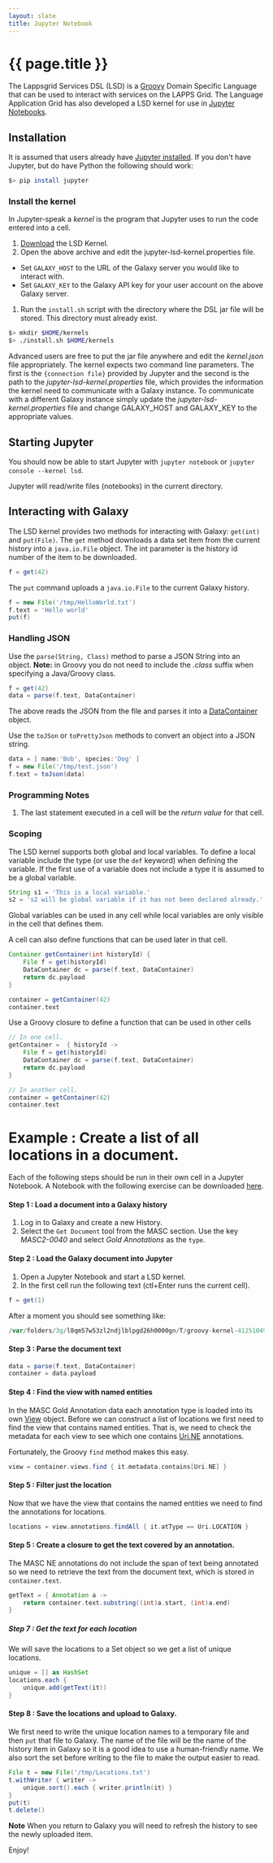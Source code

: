 ```yaml
---
layout: slate
title: Jupyter Notebook
---
```


# {{ page.title }}

The Lappsgrid Services DSL (LSD) is a [Groovy](http://groovy-lang.org/) Domain Specific 
Language that can be used to interact with services on the LAPPS Grid. The Language 
Application Grid has also developed a LSD kernel for use in [Jupyter Notebooks](http://jupyter.org/).  

## Installation

It is assumed that users already have [Jupyter installed](http://jupyter.readthedocs.io/en/latest/install.html).
If you don't have Jupyter, but do have Python the following should work:

```bash
$> pip install jupyter
```

### Install the kernel

In Jupyter-speak a *kernel* is the program that Jupyter uses to run the code entered into a cell.

1. [Download](http://www.anc.org/downloads/jupyter-lsd-kernel-1.0.0-SNAPSHOT.tgz) the LSD Kernel.
1. Open the above archive and edit the jupyter-lsd-kernel.properties file.
  - Set `GALAXY_HOST` to the URL of the Galaxy server you would like to interact with.
  - Set `GALAXY_KEY` to the Galaxy API key for your user account on the above Galaxy server.
1. Run the `install.sh` script with the directory where the DSL jar file will be stored. This
directory must already exist.

```bash
$> mkdir $HOME/kernels
$> ./install.sh $HOME/kernels
```

Advanced users are free to put the jar file anywhere and edit the *kernel.json* file appropriately.
The kernel expects two command line parameters.  The first is the `{connection file}` provided
by Jupyter and the second is the path to the *jupyter-lsd-kernel.properties* file, which 
provides the information the kernel need to communicate with a Galaxy instance. To communicate
with a different Galaxy instance simply update the *jupyter-lsd-kernel.properties* file and
change GALAXY_HOST and GALAXY_KEY to the appropriate values.

## Starting Jupyter

You should now be able to start Jupyter with `jupyter notebook` or `jupyter console --kernel lsd`.

Jupyter will read/write files (notebooks) in the current directory. 


## Interacting with Galaxy

The LSD kernel provides two methods for interacting with Galaxy: `get(int)` and `put(File)`. The `get`
method downloads a data set item from the current history into a `java.io.File` object. The
int parameter is the history id number of the item to be downloaded. 

```groovy
f = get(42)
```

The `put` command uploads a `java.io.File` to the current Galaxy history.

```groovy
f = new File('/tmp/HelloWorld.txt')
f.text = 'Hello world'
put(f)
```

### Handling JSON

Use the `parse(String, Class)` method to parse a JSON String into an object.  **Note:** in
Groovy you do not need to include the *.class* suffix when specifying a Java/Groovy class.

```groovy
f = get(42)
data = parse(f.text, DataContainer)
```

The above reads the JSON from the file and parses it into a [DataContainer](http://wiki.lappsgrid.org/org.lappsgrid.serialization/groovydoc/org/lappsgrid/serialization/DataContainer.html) object.

Use the `toJSon` or `toPrettyJson` methods to convert an object into a JSON string.

```groovy
data = [ name:'Bob', species:'Dog' ] 
f = new File('/tmp/test.json')
f.text = toJson(data)
```

### Programming Notes

1. The last statement executed in a cell will be the *return value* for that cell.

### Scoping

The LSD kernel supports both global and local variables. To define a local variable
include the type (or use the `def` keyword) when defining the variable.  If the first use
of a variable does not include a type it is assumed to be a global variable.

```groovy
String s1 = 'This is a local variable.'
s2 = 's2 will be global variable if it has not been declared already.'
```

Global variables can be used in any cell while local variables are only visible in the cell
that defines them.

A cell can also define functions that can be used later in that cell.

```groovy
Container getContainer(int historyId) {
	File f = get(historyId)
	DataContainer dc = parse(f.text, DataContainer)
	return dc.payload
}

container = getContainer(42)
container.text
```

Use a Groovy closure to define a function that can be used in other cells

```groovy
// In one cell.
getContainer =  { historyId ->
	File f = get(historyId)
	DataContainer dc = parse(f.text, DataContainer)
	return dc.payload
}

// In another cell.
container = getContainer(42)
container.text
```

# Example : Create a list of all locations in a document.

Each of the following steps should be run in their own cell in a Jupyter Notebook. A Notebook
with the following exercise can be downloaded [here](WikiExample.ipynb).

#### Step 1 : Load a document into a Galaxy history

1. Log in to Galaxy and create a new History.
1. Select the `Get Document` tool from the MASC section.  Use the key *MASC2-0040* and select *Gold Annotations* as the `type`.

#### Step 2 : Load the Galaxy document into Jupyter

1. Open a Jupyter Notebook and start a LSD kernel.
1. In the first cell run the following text (ctl+Enter runs the current cell).

```groovy
f = get(1)
```

After a moment you should see something like:

```groovy
/var/folders/3g/l8qm57w53zl2ndjlblpgd26h0000gn/T/groovy-kernel-4125104986707886180.dat
```

#### Step 3 : Parse the document text

```groovy
data = parse(f.text, DataContainer)
container = data.payload
```

#### Step 4 : Find the view with named entities

In the MASC Gold Annotation data each annotation type is loaded into its own [View](http://wiki.lappsgrid.org/org.lappsgrid.serialization/groovydoc/org/lappsgrid/serialization/lif/View.html)
object. Before we can construct a list of locations we first need to find the view that
contains named entities.  That is, we need to check the metadata for each view to see which
one contains [Uri.NE](http://wiki.lappsgrid.org/org.lappsgrid.discriminator/apidocs/org/lappsgrid/discriminator/Discriminators.Uri.html) annotations.

Fortunately, the Groovy `find` method makes this easy.

``` groovy
view = container.views.find { it.metadata.contains[Uri.NE] }
```

#### Step 5 : Filter just the location

Now that we have the view that contains the named entities we need to find the annotations
for locations. 

```groovy
locations = view.annotations.findAll { it.atType == Uri.LOCATION }
```

#### Step 5 : Create a closure to get the text covered by an annotation.

The MASC NE annotations do not include the span of text being annotated so we need to 
retrieve the text from the document text, which is stored in `container.text`.

```groovy
getText = { Annotation a ->
	return container.text.substring((int)a.start, (int)a.end)
}
```

##### Step 7 : Get the text for each location

We will save the locations to a Set object so we get a list
of unique locations.

```groovy
unique = [] as HashSet
locations.each { 
	unique.add(getText(it))
}
```

#### Step 8 : Save the locations and upload to Galaxy.

We first need to write the unique location names to a temporary file and then `put` that
file to Galaxy.  The name of the file will be the name of the history item in Galaxy so it
is a good idea to use a human-friendly name.  We also sort the set before writing to the 
file to make the output easier to read.

```groovy
File t = new File('/tmp/Locations.txt')
t.withWriter { writer ->
	unique.sort().each { writer.println(it) }
}
put(t)
t.delete()
```

**Note** When you return to Galaxy you will need to refresh the history to see the newly
uploaded item.

Enjoy!

